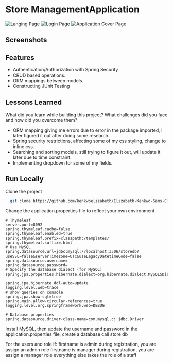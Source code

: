 ﻿# Store ManagementApplication
 ![Langing Page](https://github.com/kenkwoelizabeth/Elizabeth-Kenkwo-Sams-Club-Project/assets/46757955/034260dd-3d08-4a1e-8b1e-68d3394382ea)
![Login Page](https://github.com/kenkwoelizabeth/Elizabeth-Kenkwo-Sams-Club-Project/assets/46757955/40892fc7-e666-4e82-b45b-0b2aeba2277b)
![Application Cover Page](https://github.com/kenkwoelizabeth/Elizabeth-Kenkwo-Sams-Club-Project/assets/46757955/f565de45-8234-4f85-83fe-5ce54d4c441c)

##  Screenshots


## Features

- Authentication/Authorization with Spring Security
- CRUD based operations.
- ORM mappings between models.
- Constructing JUnit Testing

## Lessons Learned

What did you learn while building this project? What challenges did you face and how did you overcome them?

- ORM mapping giving me errors due to error in the package imported, I later figured it out after doing some research.
- Spring security restrictions, affecting some of my css styling, change to inline css.
- Searching and sorting models, still trying to figure it out, will update it later due to time constraint.
- Implementing dropdown for some of my fields.


## Run Locally

Clone the project

```bash
  git clone https://github.com/kenkwoelizabeth/Elizabeth-Kenkwo-Sams-Club-Project.git
```


Change the application.properties file to reflect your own environment
```
# Thymeleaf
server.port=8092
spring.thymeleaf.cache=false
spring.thymeleaf.enabled=true
spring.thymeleaf.prefix=classpath:/templates/
spring.thymeleaf.suffix=.html
# Use MySQL
spring.datasource.url=jdbc:mysql://localhost:3306/storedb?useSSL=false&serverTimezone=UTC&useLegacyDatetimeCode=false
spring.datasource.username=
spring.datasource.password=
# Specify the database dialect (for MySQL)
spring.jpa.properties.hibernate.dialect=org.hibernate.dialect.MySQL5Dialect

spring.jpa.hibernate.ddl-auto=update
logging.level.web=trace
# show queries on console
spring.jpa.show-sql=true
spring.main.allow-circular-references=true
logging.level.org.springframework.web=DEBUG

# Database properties
spring.datasource.driver-class-name=com.mysql.cj.jdbc.Driver
```
Install MySQL, then update the username and password in the application.properties
file, create a database call store db

For the users and role if:
firstname is admin during registration, you are assign an admin role
firstname is manager during registration, you are assign a manager role
everything else takes the role of a staff